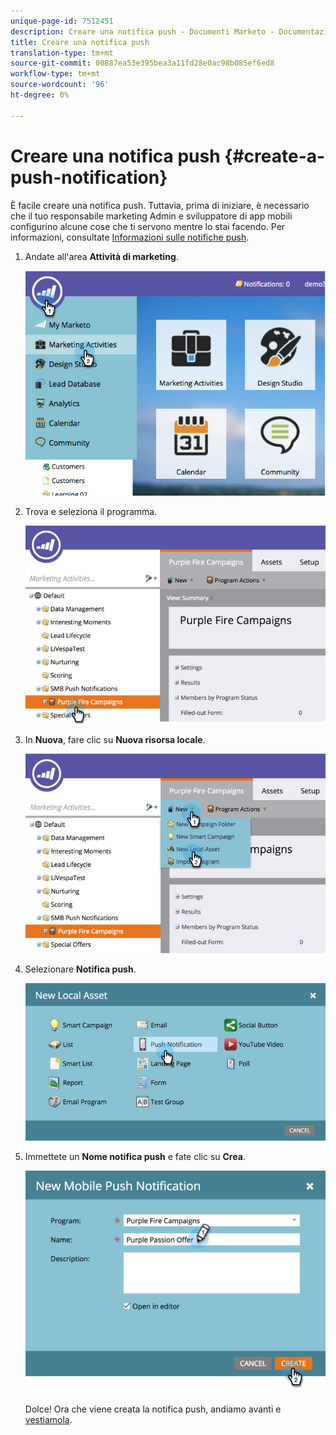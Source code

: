```yaml
---
unique-page-id: 7512451
description: Creare una notifica push - Documenti Marketo - Documentazione prodotto
title: Creare una notifica push
translation-type: tm+mt
source-git-commit: 00887ea53e395bea3a11fd28e0ac98b085ef6ed8
workflow-type: tm+mt
source-wordcount: '96'
ht-degree: 0%

---
```



# Creare una notifica push {#create-a-push-notification}

È facile creare una notifica push. Tuttavia, prima di iniziare, è necessario che il tuo responsabile marketing Admin e sviluppatore di app mobili configurino alcune cose che ti servono mentre lo stai facendo. Per informazioni, consultate [Informazioni sulle notifiche push](understanding-push-notifications.md).

1. Andate all&#39;area **Attività di marketing**.

   ![](assets/image2015-4-22-18-3a46-3a14.png)

1. Trova e seleziona il programma.

   ![](assets/image2015-4-23-13-3a31-3a43.png)

1. In **Nuova**, fare clic su **Nuova risorsa locale**.

   ![](assets/image2015-4-23-13-3a33-3a20.png)

1. Selezionare **Notifica push**.

   ![](assets/image2015-4-23-13-3a35-3a6.png)

1. Immettete un **Nome notifica push** e fate clic su **Crea**.

   ![](assets/image2015-4-23-13-3a36-3a56.png)

   Dolce! Ora che viene creata la notifica push, andiamo avanti e [vestiamola](configure-mobile-push-notification.md).

